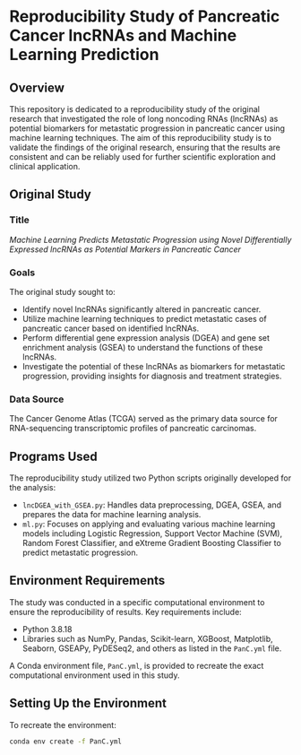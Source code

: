 # Reproducibility Study of Pancreatic Cancer lncRNAs and Machine Learning Prediction

## Overview

This repository is dedicated to a reproducibility study of the original research that investigated the role of long noncoding RNAs (lncRNAs) as potential biomarkers for metastatic progression in pancreatic cancer using machine learning techniques. The aim of this reproducibility study is to validate the findings of the original research, ensuring that the results are consistent and can be reliably used for further scientific exploration and clinical application.

## Original Study

### Title

*Machine Learning Predicts Metastatic Progression using Novel Differentially Expressed lncRNAs as Potential Markers in Pancreatic Cancer*

### Goals

The original study sought to:
- Identify novel lncRNAs significantly altered in pancreatic cancer.
- Utilize machine learning techniques to predict metastatic cases of pancreatic cancer based on identified lncRNAs.
- Perform differential gene expression analysis (DGEA) and gene set enrichment analysis (GSEA) to understand the functions of these lncRNAs.
- Investigate the potential of these lncRNAs as biomarkers for metastatic progression, providing insights for diagnosis and treatment strategies.

### Data Source

The Cancer Genome Atlas (TCGA) served as the primary data source for RNA-sequencing transcriptomic profiles of pancreatic carcinomas.

## Programs Used

The reproducibility study utilized two Python scripts originally developed for the analysis:

- `lncDGEA_with_GSEA.py`: Handles data preprocessing, DGEA, GSEA, and prepares the data for machine learning analysis.
- `ml.py`: Focuses on applying and evaluating various machine learning models including Logistic Regression, Support Vector Machine (SVM), Random Forest Classifier, and eXtreme Gradient Boosting Classifier to predict metastatic progression.

## Environment Requirements

The study was conducted in a specific computational environment to ensure the reproducibility of results. Key requirements include:

- Python 3.8.18
- Libraries such as NumPy, Pandas, Scikit-learn, XGBoost, Matplotlib, Seaborn, GSEAPy, PyDESeq2, and others as listed in the `PanC.yml` file.

A Conda environment file, `PanC.yml`, is provided to recreate the exact computational environment used in this study.

## Setting Up the Environment

To recreate the environment:

```bash
conda env create -f PanC.yml
